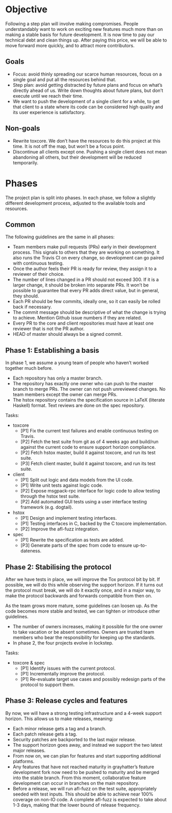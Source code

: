# Objective

Following a step plan will involve making compromises. People understandably want to work on exciting new features much more than on making a stable basis for future development. It is now time to pay our technical debt and clean things up. After paying this price, we will be able to move forward more quickly, and to attract more contributors.

## Goals

- Focus: avoid thinly spreading our scarce human resources, focus on a single goal and put all the resources behind that.
- Step plan: avoid getting distracted by future plans and focus on what’s directly ahead of us. Write down thoughts about future plans, but don’t execute until we reach their time.
- We want to push the development of a single client for a while, to get that client to a state where its code can be considered high quality and its user experience is satisfactory.

## Non-goals

- Rewrite toxcore. We don’t have the resources to do this project at this time. It is not off the map, but won’t be a focus point.
- Discontinue all clients except one. Pushing a single client does not mean abandoning all others, but their development will be reduced temporarily.

# Phases

The project plan is split into phases. In each phase, we follow a slightly
different development process, adjusted to the available tools and resources.

## Common

The following guidelines are the same in all phases:

- Team members make pull requests (PRs) early in their development process. This signals to others that they are working on something. It also runs the Travis CI on every change, so development can go paired with continuous testing.
- Once the author feels their PR is ready for review, they assign it to a reviewer of their choice.
- The number of lines changed in a PR should not exceed 300. If it is a larger change, it should be broken into separate PRs. It won’t be possible to guarantee that every PR adds direct value, but in general, they should.
- Each PR should be few commits, ideally one, so it can easily be rolled back if necessary.
- The commit message should be descriptive of what the change is trying to achieve. Mention Github issue numbers if they are related.
- Every PR to the core and client repositories must have at least one reviewer that is not the PR author.
- HEAD of master should always be a signed commit.

## Phase 1: Establishing a basis

In phase 1, we assume a young team of people who haven’t worked together much before.

- Each repository has only a master branch.
- The repository has exactly one owner who can push to the master branch to merge PRs. The owner can not push unreviewed changes. No team members except the owner can merge PRs.
- The hstox repository contains the specification source in LaTeX (literate Haskell) format. Text reviews are done on the spec repository.

Tasks:

- toxcore
  - [P1] Fix the current test failures and enable continuous testing on Travis.
  - [P2] Fetch the test suite from git as of 4 weeks ago and build/run against the current code to ensure support horizon compliance.
  - [P2] Fetch hstox master, build it against toxcore, and run its test suite.
  - [P3] Fetch client master, build it against toxcore, and run its test suite.
- client
  - [P1] Split out logic and data models from the UI code.
  - [P1] Write unit tests against logic code.
  - [P2] Expose msgpack-rpc interface for logic code to allow testing through the hstox test suite.
  - [P2] Add automated GUI tests using a user interface testing framework (e.g. dogtail).
- hstox
  - [P1] Design and implement testing interfaces.
  - [P1] Testing interfaces in C, backed by the C toxcore implementation.
  - [P2] Improve the afl-fuzz integration.
- spec
  - [P1] Rewrite the specification as tests are added.
  - [P3] Generate parts of the spec from code to ensure up-to-dateness.

## Phase 2: Stabilising the protocol

After we have tests in place, we will improve the Tox protocol bit by bit. If
possible, we will do this while observing the support horizon. If it turns out
the protocol must break, we will do it exactly once, and in a major way, to
make the protocol backwards and forwards compatible from then on.

As the team grows more mature, some guidelines can loosen up. As the code
becomes more stable and tested, we can tighten or introduce other guidelines.

- The number of owners increases, making it possible for the one owner to take
  vacation or be absent sometimes. Owners are trusted team members who bear the
  responsibility for keeping up the standards.
- In phase 2, the four projects evolve in lockstep.

Tasks:

- toxcore & spec
  - [P1] Identify issues with the current protocol.
  - [P1] Incrementally improve the protocol.
  - [P1] Re-evaluate target use cases and possibly redesign parts of the protocol to support them.

## Phase 3: Release cycles and features

By now, we will have a strong testing infrastructure and a 4-week support
horizon. This allows us to make releases, meaning:

- Each minor release gets a tag and a branch.
- Each patch release gets a tag.
- Security patches are backported to the last major release.
- The support horizon goes away, and instead we support the two latest major
  releases.
- From now on, we can plan for features and start supporting additional
  platforms.
- Any features that have not reached maturity in grayhatter’s feature
  development fork now need to be pushed to maturity and be merged into the
  stable branch. From this moment, collaborative feature development can occur
  in branches on the main repository.
- Before a release, we will run afl-fuzz on the test suite, appropriately
  seeded with test inputs. This should be able to achieve near 100% coverage on
  non-IO code. A complete afl-fuzz is expected to take about 1-3 days, making
  that the lower bound of release frequency.
